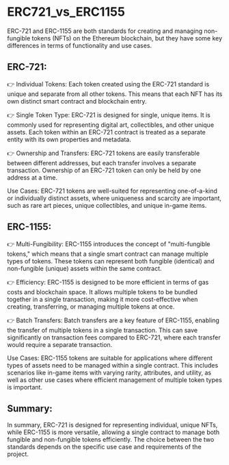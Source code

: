 # ERC721_vs_ERC1155

ERC-721 and ERC-1155 are both standards for creating and managing non-fungible tokens (NFTs) on the Ethereum blockchain, but they have some key differences in terms of functionality and use cases.

## ERC-721:

👉 Individual Tokens: Each token created using the ERC-721 standard is unique and separate from all other tokens. This means that each NFT has its own distinct          smart contract and blockchain entry.

👉 Single Token Type: ERC-721 is designed for single, unique items. It is commonly used for representing digital art, collectibles, and other unique assets. Each         token within an ERC-721 contract is treated as a separate entity with its own properties and metadata.

👉 Ownership and Transfers: ERC-721 tokens are easily transferable between different addresses, but each transfer involves a separate transaction. Ownership of an 
    ERC-721 token can only be held by one address at a time.

Use Cases: ERC-721 tokens are well-suited for representing one-of-a-kind or individually distinct assets, where uniqueness and scarcity are important, such as rare art pieces, unique collectibles, and unique in-game items.

## ERC-1155:

👉 Multi-Fungibility: ERC-1155 introduces the concept of "multi-fungible tokens," which means that a single smart contract can manage multiple types of tokens. 
   These tokens can represent both fungible (identical) and non-fungible (unique) assets within the same contract.

👉 Efficiency: ERC-1155 is designed to be more efficient in terms of gas costs and blockchain space. It allows multiple tokens to be bundled together in a single 
   transaction, making it more cost-effective when creating, transferring, or managing multiple tokens at once.

👉 Batch Transfers: Batch transfers are a key feature of ERC-1155, enabling the transfer of multiple tokens in a single transaction. This can save significantly 
   on transaction fees compared to ERC-721, where each transfer would require a separate transaction.

Use Cases: ERC-1155 tokens are suitable for applications where different types of assets need to be managed within a single contract. This includes scenarios like in-game items with varying rarity, attributes, and utility, as well as other use cases where efficient management of multiple token types is important.

## Summary:
In summary, ERC-721 is designed for representing individual, unique NFTs, while ERC-1155 is more versatile, allowing a single contract to manage both fungible and non-fungible tokens efficiently. The choice between the two standards depends on the specific use case and requirements of the project.




